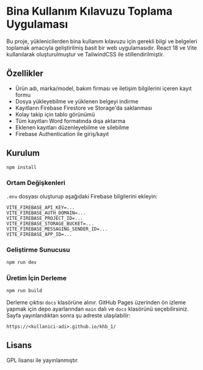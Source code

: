 # Bina Kullanım Kılavuzu Toplama Uygulaması

Bu proje, yüklenicilerden bina kullanım kılavuzu için gerekli bilgi ve belgeleri toplamak amacıyla geliştirilmiş basit bir web uygulamasıdır. React 18 ve Vite kullanılarak oluşturulmuştur ve TailwindCSS ile stillendirilmiştir.

## Özellikler

- Ürün adı, marka/model, bakım firması ve iletişim bilgilerini içeren kayıt formu
- Dosya yükleyebilme ve yüklenen belgeyi indirme
- Kayıtların Firebase Firestore ve Storage'da saklanması
- Kolay takip için tablo görünümü
- Tüm kayıtları Word formatında dışa aktarma
- Eklenen kayıtları düzenleyebilme ve silebilme
- Firebase Authentication ile giriş/kayıt

## Kurulum

```bash
npm install
```

### Ortam Değişkenleri

`.env` dosyası oluşturup aşağıdaki Firebase bilgilerini ekleyin:

```
VITE_FIREBASE_API_KEY=...
VITE_FIREBASE_AUTH_DOMAIN=...
VITE_FIREBASE_PROJECT_ID=...
VITE_FIREBASE_STORAGE_BUCKET=...
VITE_FIREBASE_MESSAGING_SENDER_ID=...
VITE_FIREBASE_APP_ID=...
```

### Geliştirme Sunucusu

```bash
npm run dev
```

### Üretim İçin Derleme

```bash
npm run build
```

Derleme çıktısı `docs` klasörüne alınır. GitHub Pages üzerinden ön izleme yapmak için depo ayarlarından `main` dalı ve `docs` klasörünü seçebilirsiniz. Sayfa yayınlandıktan sonra şu adreste ulaşılabilir:

```
https://<kullanici-adi>.github.io/khb_1/
```

## Lisans

GPL lisansı ile yayınlanmıştır.

